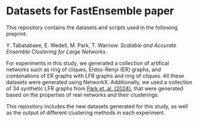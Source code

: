 # Datasets for FastEnsemble paper

This repository contains the datasets and scripts used in the following preprint:

Y. Tabatabaee, E. Wedell, M. Park, T. Warnow. *Scalable and Accurate Ensemble Clustering for Large Networks*. 

For experiments in this study, we generated a collection of artifical networks such as ring of cliques, Erdos-Renyi (ER) graphs, and combinations of ER graphs with LFR graphs and ring of cliques. All these datasets were generated using NetworkX. Additionally, we used a collection of 34 synthetic LFR graphs from [Park et. al. (2024)](https://link.springer.com/chapter/10.1007/978-3-031-53499-7_1), that were generated based on the properties of real networks and their clusterings. 

This repository includes the new datasets generated for this study, as well as the output of different clustering methods in each experiment.
